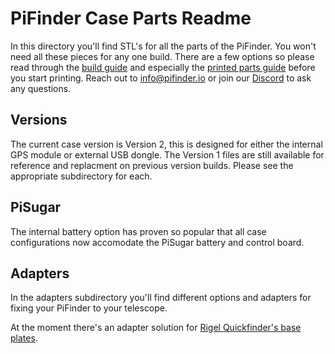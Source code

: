 # PiFinder Case Parts Readme 

In this directory you'll find STL's for all the parts of the PiFinder.  You won't need all these pieces for any one build.  There are a few options so please read through the [build guide](https://pifinder.readthedocs.io/en/release/build_guide.html) and especially the [printed parts guide](https://pifinder.readthedocs.io/en/release/build_guide.html#printed-parts) before you start printing.   Reach out to [info@pifinder.io](mailto:info@pifinder.io) or join our [Discord](https://discord.gg/Nk5fHcAtWD) to ask any questions.

## Versions
The current case version is Version 2, this is designed for either the internal GPS module or external USB dongle.  The Version 1 files are still available for reference and replacment on previous version builds.  Please see the appropriate subdirectory for each.

## PiSugar
The internal battery option has proven so popular that all case configurations now accomodate the PiSugar battery and control board. 

## Adapters

In the adapters subdirectory you'll find different options and adapters for fixing your PiFinder to your telescope. 

At the moment there's an adapter solution for [Rigel Quickfinder's base plates](adapters/quikfinder).




